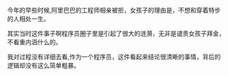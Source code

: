 今年的早些时候,阿里巴巴的工程师相亲被拒，女孩子的理由是，不想和穿着特步的人相处一生。

其实当时这件事子啊程序员圈子里是引起了很大的涟漪，无非是谴责女孩子拜金，不看重内涵什么的。

我对过程没有详细去看,作为一个程序员，这件看起来结论很清晰的事情，背后的逻辑却没有这么简单粗暴。

